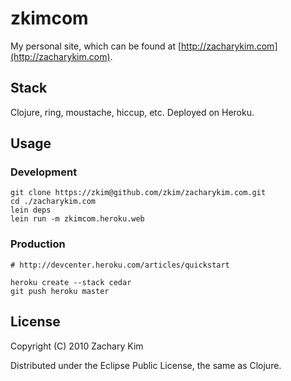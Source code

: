 # zkimcom

My personal site, which can be found at
[http://zacharykim.com](http://zacharykim.com).

## Stack

Clojure, ring, moustache, hiccup, etc.  Deployed on Heroku.


## Usage

### Development

    git clone https://zkim@github.com/zkim/zacharykim.com.git
    cd ./zacharykim.com
    lein deps
    lein run -m zkimcom.heroku.web

### Production

    # http://devcenter.heroku.com/articles/quickstart
    
    heroku create --stack cedar
    git push heroku master


## License

Copyright (C) 2010 Zachary Kim

Distributed under the Eclipse Public License, the same as Clojure.
